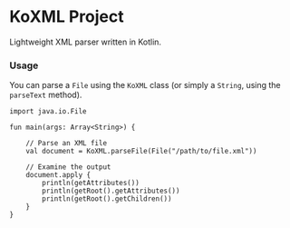 KoXML Project
=============

Lightweight XML parser written in Kotlin.

### Usage

You can parse a `File` using the `KoXML` class (or simply a `String`, using the `parseText` method).

```
import java.io.File

fun main(args: Array<String>) {

    // Parse an XML file
    val document = KoXML.parseFile(File("/path/to/file.xml"))

    // Examine the output
    document.apply {
        println(getAttributes())
        println(getRoot().getAttributes())
        println(getRoot().getChildren())
    }
}
```